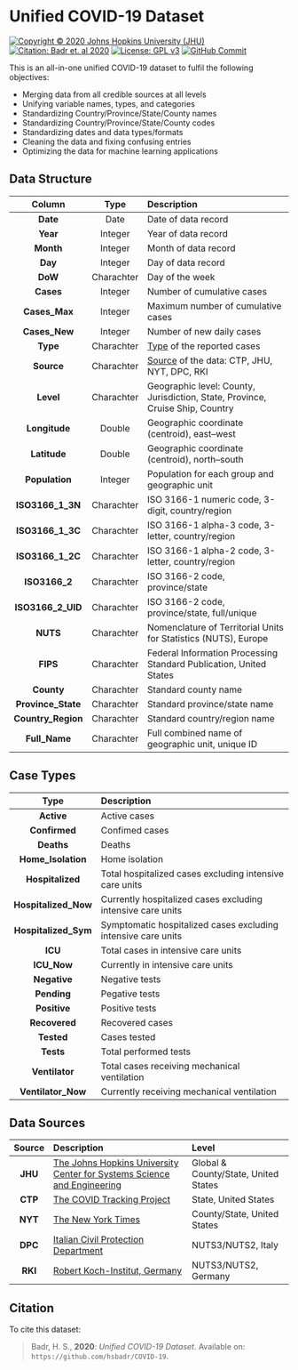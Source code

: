 # Unified COVID-19 Dataset
[![Copyright © 2020 Johns Hopkins University (JHU)](https://img.shields.io/badge/Copyright-%C2%A9%202020%20Johns%20Hopkins%20University%20%28JHU%29-blue.svg)](https://pages.jh.edu/~hbadr1)
[![Citation: Badr et. al 2020](https://img.shields.io/badge/Citation-Badr%20et%20al.%202020-blue.svg)](#Citation)
[![License: GPL v3](https://img.shields.io/badge/License-GPLv3-blue.svg)](https://www.gnu.org/licenses/gpl-3.0)
[![GitHub Commit](https://img.shields.io/github/last-commit/hsbadr/COVID-19)](https://github.com/hsbadr/COVID-19/commits/master)

This is an all-in-one unified COVID-19 dataset to fulfil the following objectives:
  * Merging data from all credible sources at all levels
  * Unifying variable names, types, and categories
  * Standardizing Country/Province/State/County names
  * Standardizing Country/Province/State/County codes
  * Standardizing dates and data types/formats
  * Cleaning the data and fixing confusing entries
  * Optimizing the data for machine learning applications

## Data Structure

|     Column         |    Type    |              Description             |
|:------------------:|:----------:|:------------------------------------|
| **Date**           | Date       | Date of data record |
| **Year**           | Integer    | Year of data record |
| **Month**          | Integer    | Month of data record |
| **Day**            | Integer    | Day of data record |
| **DoW**            | Charachter | Day of the week |
| **Cases**          | Integer    | Number of cumulative cases |
| **Cases_Max**      | Integer    | Maximum number of cumulative cases |
| **Cases_New**      | Integer    | Number of new daily cases |
| **Type**           | Charachter | [Type](#Case-Type)  of the reported cases |
| **Source**         | Charachter | [Source](#Data-Source) of the data: CTP, JHU, NYT, DPC, RKI |
| **Level**          | Charachter | Geographic level: County, Jurisdiction, State, Province, Cruise Ship, Country |
| **Longitude**      | Double     | Geographic coordinate (centroid), east–west |
| **Latitude**       | Double     | Geographic coordinate (centroid), north–south |
| **Population**     | Integer    | Population for each group and geographic unit |
| **ISO3166_1_3N**   | Charachter | ISO 3166-1 numeric code, 3-digit, country/region |
| **ISO3166_1_3C**   | Charachter | ISO 3166-1 alpha-3 code, 3-letter, country/region |
| **ISO3166_1_2C**   | Charachter | ISO 3166-1 alpha-2 code, 3-letter, country/region |
| **ISO3166_2**      | Charachter | ISO 3166-2 code, province/state |
| **ISO3166_2_UID**  | Charachter | ISO 3166-2 code, province/state, full/unique |
| **NUTS**           | Charachter | Nomenclature of Territorial Units for Statistics (NUTS), Europe |
| **FIPS**           | Charachter | Federal Information Processing Standard Publication, United States |
| **County**         | Charachter | Standard county name |
| **Province_State** | Charachter | Standard province/state name |
| **Country_Region** | Charachter | Standard country/region name |
| **Full_Name**      | Charachter | Full combined name of geographic unit, unique ID |

## Case Types

|        Type          |    Description   |
|:--------------------:|:-----------------|
| **Active**           | Active cases |
| **Confirmed**        | Confimed cases |
| **Deaths**           | Deaths |
| **Home_Isolation**   | Home isolation |
| **Hospitalized**     | Total hospitalized cases excluding intensive care units |
| **Hospitalized_Now** | Currently hospitalized cases excluding intensive care units |
| **Hospitalized_Sym** | Symptomatic hospitalized cases excluding intensive care units |
| **ICU**              | Total cases in intensive care units |
| **ICU_Now**          | Currently in intensive care units |
| **Negative**         | Negative tests |
| **Pending**          | Pegative tests |
| **Positive**         | Positive tests |
| **Recovered**        | Recovered cases |
| **Tested**           | Cases tested |
| **Tests**            | Total performed tests |
| **Ventilator**       | Total cases receiving mechanical ventilation |
| **Ventilator_Now**   | Currently receiving mechanical ventilation |


## Data Sources

| Source  |    Description   |    Level    |
|:-------:|:-----------------|:------------|
| **JHU** | [The Johns Hopkins University Center for Systems Science and Engineering](https://github.com/CSSEGISandData/COVID-19) | Global & County/State, United States |
| **CTP** | [The COVID Tracking Project](https://covidtracking.com) | State, United States |
| **NYT** | [The New York Times](https://github.com/nytimes/covid-19-data) | County/State, United States |
| **DPC** | [Italian Civil Protection Department](https://github.com/pcm-dpc/COVID-19) | NUTS3/NUTS2, Italy |
| **RKI** | [Robert Koch-Institut, Germany](https://npgeo-corona-npgeo-de.hub.arcgis.com/datasets/dd4580c810204019a7b8eb3e0b329dd6_0) | NUTS3/NUTS2, Germany |

## Citation

To cite this dataset:

> Badr, H. S., **2020**: _Unified COVID-19 Dataset_. Available on: `https://github.com/hsbadr/COVID-19`.
